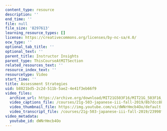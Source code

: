 ```yaml
---
content_type: resource
description: ''
end_time: ''
file: null
file_size: '8297613'
learning_resource_types: []
license: https://creativecommons.org/licenses/by-nc-sa/4.0/
ocw_type: ''
optional_tab_title: ''
optional_text: ''
parent_title: Instructor Insights
parent_type: ThisCourseAtMITSection
related_resources_text: ''
resource_index_text: ''
resourcetype: Video
start_time: ''
title: Assessment Strategies
uid: b8821bd5-2c2d-511b-5ae2-4e41f3eb66f9
video_files:
  archive_url: https://archive.org/download/MIT21G503F16/MIT21G_503F16_track07_en_300k.mp4
  video_captions_file: /courses/21g-503-japanese-iii-fall-2019/8b7dcc884c0a5ebc92d43ab7ef4c2de4_dWNrHmcb4Oo.vtt
  video_thumbnail_file: https://img.youtube.com/vi/dWNrHmcb4Oo/default.jpg
  video_transcript_file: /courses/21g-503-japanese-iii-fall-2019/23998f46ff9ff2ca9cf502abd98d3a93_dWNrHmcb4Oo.pdf
video_metadata:
  youtube_id: dWNrHmcb4Oo
---
```

